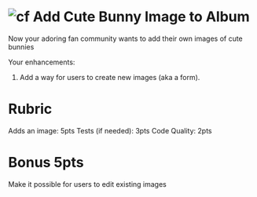 ![cf](http://i.imgur.com/7v5ASc8.png) Add Cute Bunny Image to Album
===

Now your adoring fan community wants to add their own images of cute bunnies

Your enhancements:

1. Add a way for users to create new images (aka a form).

# Rubric
Adds an image: 5pts
Tests (if needed): 3pts
Code Quality: 2pts

# Bonus 5pts

Make it possible for users to edit existing images
